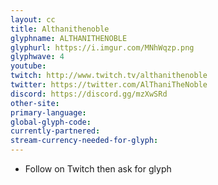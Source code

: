 ```yaml
---
layout: cc
title: Althanithenoble
glyphname: ALTHANITHENOBLE
glyphurl: https://i.imgur.com/MNhWqzp.png
glyphwave: 4
youtube: 
twitch: http://www.twitch.tv/althanithenoble
twitter: https://twitter.com/AlThaniTheNoble
discord: https://discord.gg/mzXwSRd
other-site: 
primary-language: 
global-glyph-code: 
currently-partnered: 
stream-currency-needed-for-glyph: 
---
```

* Follow on Twitch then ask for glyph

